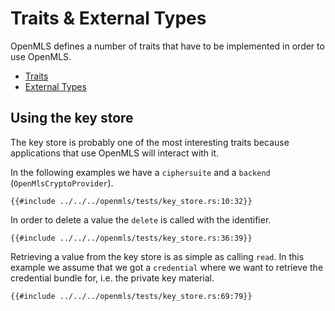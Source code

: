 # Traits & External Types

OpenMLS defines a number of traits that have to be implemented in order to use
OpenMLS.

- [Traits](./traits.md)
- [External Types](./types.md)

## Using the key store

The key store is probably one of the most interesting traits because applications
that use OpenMLS will interact with it.

In the following examples we have a `ciphersuite` and a `backend` (`OpenMlsCryptoProvider`).

```rust,no_run,noplayground
{{#include ../../../openmls/tests/key_store.rs:10:32}}
```

In order to delete a value the `delete` is called with the identifier.

```rust,no_run,noplayground
{{#include ../../../openmls/tests/key_store.rs:36:39}}
```

Retrieving a value from the key store is as simple as calling `read`.
In this example we assume that we got a `credential` where we want to retrieve
the credential bundle for, i.e. the private key material.

```rust,no_run,noplayground
{{#include ../../../openmls/tests/key_store.rs:69:79}}
```
